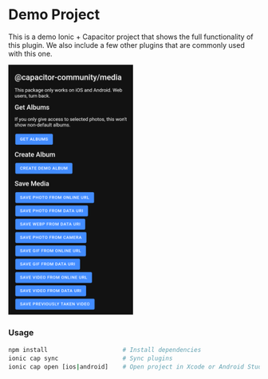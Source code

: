 # Demo Project

This is a demo Ionic + Capacitor project that shows the full functionality of this plugin. 
We also include a few other plugins that are commonly used with this one.

<img style="max-width: 250px" src="https://github.com/capacitor-community/media/blob/master/example_app.png?raw=true" />

### Usage

```bash
npm install                     # Install dependencies
ionic cap sync                  # Sync plugins
ionic cap open [ios|android]    # Open project in Xcode or Android Studio to test
```
